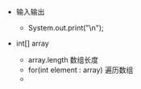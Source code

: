 * 输入输出
    * System.out.print("\n");

* int[] array
    * array.length 数组长度
    * for(int element : array) 遍历数组
    * 
     
